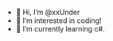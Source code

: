 - 👋 Hi, I’m @xxUnder
- 👀 I’m interested in coding!
- 🌱 I’m currently learning c#.



<!---
xxUnder/xxUnder is a ✨ special ✨ repository because its `README.md` (this file) appears on your GitHub profile.
You can click the Preview link to take a look at your changes.
--->
